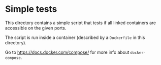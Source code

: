 Simple tests
=============

This directory contains a simple script that tests
if all linked containers are accessible on the given ports.

The script is run inside a container (described by a
``Dockerfile`` in this directory).

Go to https://docs.docker.com/compose/ for more info about `docker-compose`.
